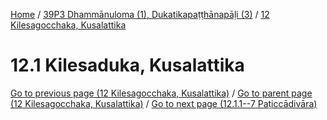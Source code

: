 
[Home](/) / [39P3 Dhammānuloma (1), Dukatikapaṭṭhānapāḷi (3)](../../39P3.md) / [12 Kilesagocchaka, Kusalattika](../12.md)

# 12.1 Kilesaduka, Kusalattika


[Go to previous page (12 Kilesagocchaka, Kusalattika)](../12.md) / [Go to parent page (12 Kilesagocchaka, Kusalattika)](../12.md) / [Go to next page (12.1.1--7 Paṭiccādivāra)](12.1/12.1.1--7.md)


